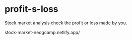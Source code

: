 # profit-s-loss
Stock market analysis check the profit or loss made by you.


stock-market-neogcamp.netlify.app/
